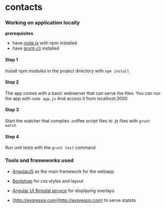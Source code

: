 contacts
========

### Working on application locally

**prerequisites**
* have [node.js](http://nodejs.org) with npm installed  
* have [grunt-cli](http://gruntjs.com/getting-started) installed

#### Step 1
Install npm modules in the project directory with
``npm install``

#### Step 2
The app comes with a basic webserver that can serve the files. You can run the app with
``node app.js``
And access it from localhost:3000

#### Step 3
Start the watcher that compiles .coffee script files to .js files with ``grunt watch``

#### Step 4
Run unit tests with the ``grunt test`` command

### Tools and frameworks used

* [AngularJS](http://angularjs.org) as the main framework for the webapp
* [Bootstrap](http://getbootstrap.com) for css styles and layout
* [Angular UI $modal service](http://angular-ui.github.io/bootstrap/#/modal) for displaying overlays

* [http://expressjs.com](http://expressjs.com) to serve statsta
